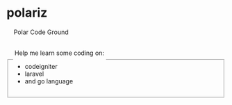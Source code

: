 # polariz

<fieldset>
<legend>Polar Code Ground<legend>
<br>
<p>Help me learn some coding on:<p>
<ul>
<li>codeigniter</li>
<li>laravel</li>
<li> and go language </li>
</ul>
</fieldset>

